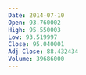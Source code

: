```yaml
---
Date: 2014-07-10
Open: 93.760002
High: 95.550003
Low: 93.519997
Close: 95.040001
Adj Close: 88.432434
Volume: 39686000
---
```


